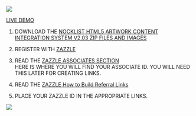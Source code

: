 ![](http://thenocklist.com/html5/poly/images/templatemo_logo2.jpg)

[LIVE DEMO](http://thenocklist.com/artwork/)

1. DOWNLOAD THE [NOCKLIST HTML5 ARTWORK CONTENT INTEGRATION SYSTEM V2.03 ZIP FILES AND IMAGES](https://github.com/NOCKLIST/artwk203)

2. REGISTER WITH [ZAZZLE](http://www.zazzle.com/)

3. READ THE [ZAZZLE ASSOCIATES SECTION](http://www.zazzle.com/my/associate/associate)  
HERE IS WHERE YOU WILL FIND YOUR ASSOCIATE ID.  YOU WILL NEED THIS LATER FOR CREATING LINKS.

4. READ THE [ZAZZLE How to Build Referral Links](http://www.zazzle.com/sell/affiliates/referrallinks)

5. PLACE YOUR ZAZZLE ID IN THE APPROPRIATE LINKS.  


![](http://thenocklist.com/html5/urban/images/pic02.jpg)

